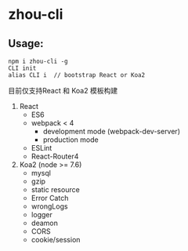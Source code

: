 # zhou-cli

Usage:
---
    npm i zhou-cli -g
    CLI init
    alias CLI i  // bootstrap React or Koa2 


目前仅支持React 和 Koa2 模板构建
1. React 
    - ES6
    - webpack < 4
      - development mode (webpack-dev-server)
      - production mode  
    - ESLint
    - React-Router4
2. Koa2 (node >= 7.6) 
    - mysql
    - gzip
    - static resource
    - Error Catch
    - wrongLogs
    - logger
    - deamon
    - CORS
    - cookie/session